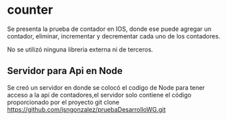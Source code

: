 # counter
Se presenta la prueba de contador en IOS, donde ese puede agregar un contador, eliminar, incrementar y decrementar cada uno de los contadores.

No se utilizó ninguna libreria externa ni de terceros.

## Servidor para Api en Node

Se creó un servidor en donde se colocó el codigo de Node para tener acceso a la api de contadores,el servidor solo contiene el código proporcionado por el proyecto git clone https://github.com/jsngonzalez/pruebaDesarrolloWG.git





